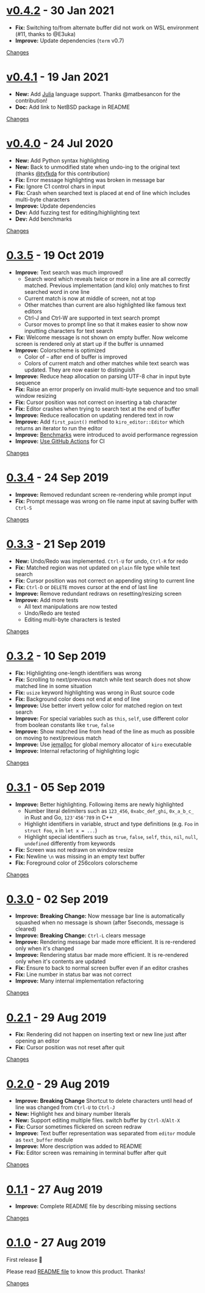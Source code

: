 <a name="v0.4.2"></a>
# [v0.4.2](https://github.com/rhysd/kiro-editor/releases/tag/v0.4.2) - 30 Jan 2021

- **Fix:** Switching to/from alternate buffer did not work on WSL environment (#11, thanks to @E3uka)
- **Improve:** Update dependencies (`term` v0.7)

[Changes][v0.4.2]


<a name="v0.4.1"></a>
# [v0.4.1](https://github.com/rhysd/kiro-editor/releases/tag/v0.4.1) - 19 Jan 2021

- **New:** Add [Julia](https://julialang.org/) language support. Thanks @matbesancon for the contribution!
- **Doc:** Add link to NetBSD package in README

[Changes][v0.4.1]


<a name="v0.4.0"></a>
# [v0.4.0](https://github.com/rhysd/kiro-editor/releases/tag/v0.4.0) - 24 Jul 2020

- **New:** Add Python syntax highlighting
- **New:** Back to unmodified state when undo-ing to the original text (thanks [@tyfkda](https://github.com/tyfkda) for this contribution)
- **Fix:** Error message highlighting was broken in message bar
- **Fix:** Ignore C1 control chars in input
- **Fix:** Crash when searched text is placed at end of line which includes multi-byte characters
- **Improve:** Update dependencies
- **Dev:** Add fuzzing test for editing/highlighting text
- **Dev:** Add benchmarks

[Changes][v0.4.0]


<a name="0.3.5"></a>
# [0.3.5](https://github.com/rhysd/kiro-editor/releases/tag/0.3.5) - 19 Oct 2019

- **Improve:** Text search was much improved!
  - Search word which reveals twice or more in a line are all correctly matched. Previous
    implementation (and kilo) only matches to first searched word in one line
  - Current match is now at middle of screen, not at top
  - Other matches than current are also highlighted like famous text editors
  - Ctrl-J and Ctrl-W are supported in text search prompt
  - Cursor moves to prompt line so that it makes easier to show now inputting characters for text
    search
- **Fix:** Welcome message is not shown on empty buffer. Now welcome screen is rendered only at start
  up if the buffer is unnamed
- **Improve:** Colorscheme is optimized
  - Color of `~` after end of buffer is improved
  - Colors of current match and other matches while text search was updated. They are now easier to
    distinguish
- **Improve:** Reduce heap allocation on parsing UTF-8 char in input byte sequence
- **Fix:** Raise an error properly on invalid multi-byte sequence and too small window resizing
- **Fix:** Cursor position was not correct on inserting a tab character
- **Fix:** Editor crashes when trying to search text at the end of buffer
- **Improve:** Reduce reallocation on updating rendered text in row
- **Improve:** Add `first_paint()` method to `kiro_editor::Editor` which returns an iterator to run the
  editor
- **Improve:** [Benchmarks](https://github.com/rhysd/kiro-editor/tree/master/benches) were introduced to
  avoid performance regression
- **Improve:** [Use GitHub Actions](https://github.com/rhysd/kiro-editor/actions?workflow=CI) for CI

[Changes][0.3.5]


<a name="0.3.4"></a>
# [0.3.4](https://github.com/rhysd/kiro-editor/releases/tag/0.3.4) - 24 Sep 2019

- **Improve:** Removed redundant screen re-rendering while prompt input
- **Fix:** Prompt message was wrong on file name input at saving buffer with `Ctrl-S`

[Changes][0.3.4]


<a name="0.3.3"></a>
# [0.3.3](https://github.com/rhysd/kiro-editor/releases/tag/0.3.3) - 21 Sep 2019

- **New:** Undo/Redo was implemented. `Ctrl-U` for undo, `Ctrl-R` for redo
- **Fix:** Matched region was not updated on `plain` file type while text search
- **Fix:** Cursor position was not correct on appending string to current line
- **Fix:** `Ctrl-D` or `DELETE` moves cursor at the end of last line
- **Improve:** Remove redundant redraws on resetting/resizing screen
- **Improve:** Add more tests
  - All text manipulations are now tested
  - Undo/Redo are tested
  - Editing multi-byte characters is tested

[Changes][0.3.3]


<a name="0.3.2"></a>
# [0.3.2](https://github.com/rhysd/kiro-editor/releases/tag/0.3.2) - 10 Sep 2019

- **Fix:** Highlighting one-length identifiers was wrong
- **Fix:** Scrolling to next/previous match while text search does not show matched line in some situation
- **Fix:** `usize` keyword highlighting was wrong in Rust source code
- **Fix:** Background color does not end at end of line
- **Improve:** Use better invert yellow color for matched region on text search
- **Improve:** For special variables such as `this`, `self`, use different color from boolean constants like `true`, `false`
- **Improve:** Show matched line from head of the line as much as possible on moving to next/previous match
- **Improve:** Use [jemalloc](http://jemalloc.net/) for global memory allocator of `kiro` executable
- **Improve:** Internal refactoring of highlighting logic


[Changes][0.3.2]


<a name="0.3.1"></a>
# [0.3.1](https://github.com/rhysd/kiro-editor/releases/tag/0.3.1) - 05 Sep 2019

- **Improve:** Better highlighting. Following items are newly highlighted
  - Number literal delimiters such as `123_456`, `0xabc_def_ghi`, `0x_a_b_c_` in Rust and Go, `123'456'789` in C++
  - Highlight identifiers in variable, struct and type definitions (e.g. `Foo` in `struct Foo`, `x` in `let x = ...`)
  - Highlight special identifiers such as `true`, `false`, `self`, `this`, `nil`, `null`, `undefined` differently from keywords
- **Fix:** Screen was not redrawn on window resize
- **Fix:** Newline `\n` was missing in an empty text buffer
- **Fix:** Foreground color of 256colors colorscheme


[Changes][0.3.1]


<a name="0.3.0"></a>
# [0.3.0](https://github.com/rhysd/kiro-editor/releases/tag/0.3.0) - 02 Sep 2019

- **Improve:** **Breaking Change:** Now message bar line is automatically squashed when no message is shown (after 5seconds, message is cleared)
- **Improve:** **Breaking Change:** `Ctrl-L` clears message
- **Improve:** Rendering message bar made more efficient. It is re-rendered only when it's changed
- **Improve:** Rendering status bar made more efficient. It is re-rendered only when it's contents are updated
- **Fix:** Ensure to back to normal screen buffer even if an editor crashes
- **Fix:** Line number in status bar was not correct
- **Improve:** Many internal implementation refactoring

[Changes][0.3.0]


<a name="0.2.1"></a>
# [0.2.1](https://github.com/rhysd/kiro-editor/releases/tag/0.2.1) - 29 Aug 2019

- **Fix:** Rendering did not happen on inserting text or new line just after opening an editor
- **Fix:** Cursor position was not reset after quit

[Changes][0.2.1]


<a name="0.2.0"></a>
# [0.2.0](https://github.com/rhysd/kiro-editor/releases/tag/0.2.0) - 29 Aug 2019

- **Improve:** **Breaking Change** Shortcut to delete characters until head of line was changed from `Ctrl-U` to `Ctrl-J`
- **New:** Highlight hex and binary number literals
- **New:** Support editing multiple files. switch buffer by `Ctrl-X`/`Alt-X`
- **Fix:** Cursor sometimes flickered on screen redraw
- **Improve:** Text buffer representation was separated from `editor` module as `text_buffer` module
- **Improve:** More description was added to README
- **Fix:** Editor screen was remaining in terminal buffer after quit

[Changes][0.2.0]


<a name="0.1.1"></a>
# [0.1.1](https://github.com/rhysd/kiro-editor/releases/tag/0.1.1) - 27 Aug 2019

- **Improve:** Complete README file by describing missing sections

[Changes][0.1.1]


<a name="0.1.0"></a>
# [0.1.0](https://github.com/rhysd/kiro-editor/releases/tag/0.1.0) - 27 Aug 2019

First release :tada:

Please read [README file](https://github.com/rhysd/kiro-editor#readme) to know this product. Thanks!

[Changes][0.1.0]


[v0.4.2]: https://github.com/rhysd/kiro-editor/compare/v0.4.1...v0.4.2
[v0.4.1]: https://github.com/rhysd/kiro-editor/compare/v0.4.0...v0.4.1
[v0.4.0]: https://github.com/rhysd/kiro-editor/compare/0.3.5...v0.4.0
[0.3.5]: https://github.com/rhysd/kiro-editor/compare/0.3.4...0.3.5
[0.3.4]: https://github.com/rhysd/kiro-editor/compare/0.3.3...0.3.4
[0.3.3]: https://github.com/rhysd/kiro-editor/compare/0.3.2...0.3.3
[0.3.2]: https://github.com/rhysd/kiro-editor/compare/0.3.1...0.3.2
[0.3.1]: https://github.com/rhysd/kiro-editor/compare/0.3.0...0.3.1
[0.3.0]: https://github.com/rhysd/kiro-editor/compare/0.2.1...0.3.0
[0.2.1]: https://github.com/rhysd/kiro-editor/compare/0.2.0...0.2.1
[0.2.0]: https://github.com/rhysd/kiro-editor/compare/0.1.1...0.2.0
[0.1.1]: https://github.com/rhysd/kiro-editor/compare/0.1.0...0.1.1
[0.1.0]: https://github.com/rhysd/kiro-editor/tree/0.1.0

 <!-- Generated by changelog-from-release -->
